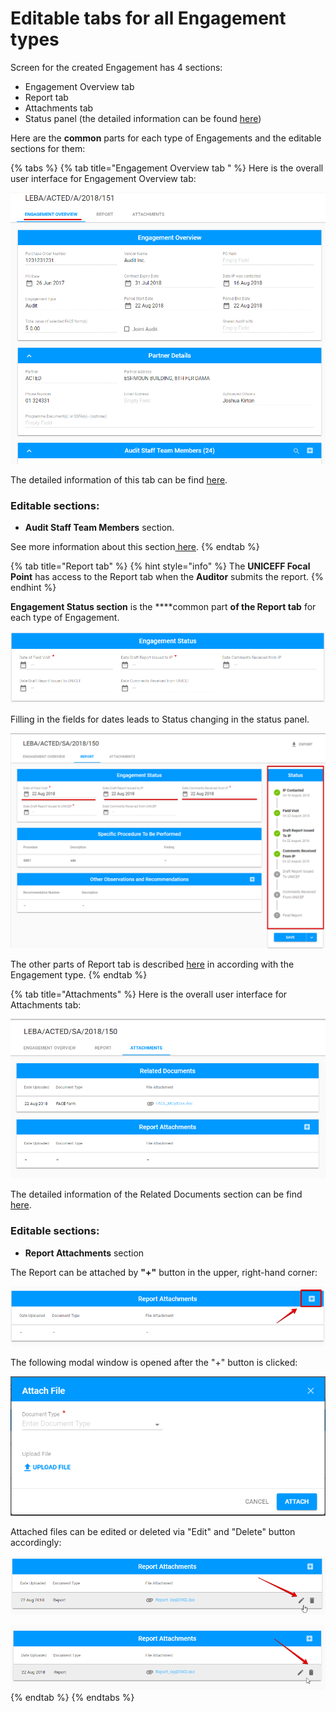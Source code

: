 # Editable tabs for all Engagement types

Screen for the created Engagement has 4 sections:

* Engagement Overview tab
* Report tab
* Attachments tab
* Status panel \(the detailed information can be found [here](../how-to-add-new-engagement.md)\) 

Here are the **common** parts for each type of Engagements and the editable sections for them:

{% tabs %}
{% tab title="Engagement Overview tab " %}
Here is the overall user interface for Engagement Overview tab:

![Engagement Overview tab](../../../.gitbook/assets/40.png)

The detailed information of this tab can be find [here](../how-to-add-new-engagement.md). 

### Editable sections:

* **Audit Staff Team Members** section.

See more information about this section[ here](../how-to-add-new-engagement.md). 
{% endtab %}

{% tab title="Report tab" %}
{% hint style="info" %}
The **UNICEFF Focal Point** has access to the Report tab when the **Auditor** submits the report.
{% endhint %}

**Engagement Status section** is the ****common part  **of the Report tab** for each type of Engagement.

![Engagement Status section](../../../.gitbook/assets/42.png)

Filling in the fields for dates leads to Status changing in the status panel. 

![Engagement Status vs Status panel](../../../.gitbook/assets/43.png)

The other parts of Report tab is described [here](editable-tabs-for-each-engagement-type/) in according with the Engagement type. 
{% endtab %}

{% tab title="Attachments" %}
Here is the overall user interface for Attachments tab:

![Attachments tab: overall user interface](../../../.gitbook/assets/44.png)

The detailed information of the Related Documents section can be find [here](../how-to-add-new-engagement.md).

### Editable sections:

* **Report Attachments** section

The Report can be attached by **"+"** button in the upper, right-hand corner: 

![Add button](../../../.gitbook/assets/45.png)

The following modal window is opened after the "+" button is clicked:

![Attach File modal window](../../../.gitbook/assets/46.png)

Attached files can be edited or deleted via "Edit" and "Delete" button accordingly:

![Edit button](../../../.gitbook/assets/47.png)

![Delete button ](../../../.gitbook/assets/48.png)
{% endtab %}
{% endtabs %}

## 

